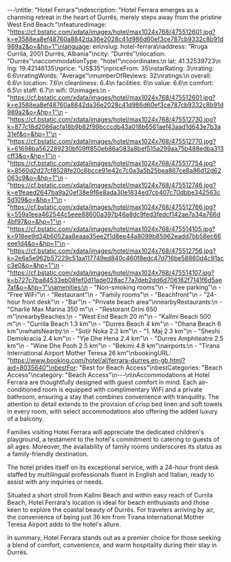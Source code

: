 ---\ntitle: "Hotel Ferrara"\ndescription: "Hotel Ferrara emerges as a charming retreat in the heart of Durrës, merely steps away from the pristine West End Beach."\nfeaturedImage: "https://cf.bstatic.com/xdata/images/hotel/max1024x768/475512601.jpg?k=e3588ea8ef48760a8842da36e2028c41d986d60ef3ce787cb9332c8b91d989a2&o=&hp=1"\nlanguage: en\nslug: hotel-ferrara\naddress: "Rruga Currila, 2001 Durrës, Albania"\ncity: "Durrës"\nlocation: "Durrës"\naccommodationType: "hotel"\ncoordinates:\n  lat: 41.32539723\n  lng: 19.42146135\nprice: "US$35"\npriceFrom: 35\nstarRating: 3\nrating: 6.6\nratingWords: "Average"\nnumberOfReviews: 32\nratings:\n  overall: 6.6\n  location: 7.6\n  cleanliness: 6.4\n  facilities: 6\n  value: 6.6\n  comfort: 6.5\n  staff: 6.7\n  wifi: 0\nimages:\n  - "https://cf.bstatic.com/xdata/images/hotel/max1024x768/475512601.jpg?k=e3588ea8ef48760a8842da36e2028c41d986d60ef3ce787cb9332c8b91d989a2&o=&hp=1"\n  - "https://cf.bstatic.com/xdata/images/hotel/max1024x768/475512730.jpg?k=877c18d2086acfa18b9b82f99bcccdb43a018b6561aef43aad1d643e7b3a31ef&o=&hp=1"\n  - "https://cf.bstatic.com/xdata/images/hotel/max1024x768/475512770.jpg?k=61698ba562289230bf09ff850eb86a083a8bef515a299aa75b488edba313cff3&o=&hp=1"\n  - "https://cf.bstatic.com/xdata/images/hotel/max1024x768/475517754.jpg?k=8560d2d27cf8528fe20c6bcce91e42c7c0a3a5b25bea867ce8a86d12d62063c9&o=&hp=1"\n  - "https://cf.bstatic.com/xdata/images/hotel/max1024x768/475512746.jpg?k=e1feaed2647ba9a20ef38e9f6e8ada30e1834ed7cb407c70dbbe342563c5d109&o=&hp=1"\n  - "https://cf.bstatic.com/xdata/images/hotel/max1024x768/475512766.jpg?k=559a1eea462544c5eee88600a397b46a8dc9fed3fedcf142ae7a34a766d4bf97&o=&hp=1"\n  - "https://cf.bstatic.com/xdata/images/hotel/max1024x768/475514105.jpg?k=918ee9d34b6052aa8eaaa35ee2f1d8ee44a8099b85962eadd7bb58ec66eee1d4&o=&hp=1"\n  - "https://cf.bstatic.com/xdata/images/hotel/max1024x768/475512756.jpg?k=2e6a5e962b57229c51aa117749ed840c460f8edc47d716be58860d4c91acc3e0&o=&hp=1"\n  - "https://cf.bstatic.com/xdata/images/hotel/max1024x768/475514107.jpg?k=b727c7ba84533eb08fef0d11ade028ac77a7deb2dd6d706182f7141f6d5ae7af&o=&hp=1"\namenities:\n  - "Non-smoking rooms"\n  - "Free parking"\n  - "Free WiFi"\n  - "Restaurant"\n  - "Family rooms"\n  - "Beachfront"\n  - "24-hour front desk"\n  - "Bar"\n  - "Private beach area"\nnearbyRestaurants:\n  - "Charlie Max Marina 350 m"\n  - "Restorant Drini 650 m"\nnearbyBeaches:\n  - "West End Beach 20 m"\n  - "Kallmi Beach 500 m"\n  - "Currila Beach 1.3 km"\n  - "Durres Beach 4 km"\n  - "Ohana Beach 6 km"\nwhatsNearby:\n  - "Sotir Noka 2.2 km"\n  - "1. Maj 2.3 km"\n  - "Sheshi Demokracia 2.4 km"\n  - "Yje Dhe Hena 2.4 km"\n  - "Durres Amphiteatre 2.5 km"\n  - "Wine Dhe Pooh 2.5 km"\n  - "Bekimi 4.8 km"\nairports:\n  - "Tirana International Airport Mother Teresa 26 km"\nbookingURL: "https://www.booking.com/hotel/al/ferrara-durres.en-gb.html?aid=8035640"\nbestFor: "Best for Beach Access"\nbestCategories: "Beach Access"\ncategory: "Beach Access"\n---\n\nAccommodations at Hotel Ferrara are thoughtfully designed with guest comfort in mind. Each air-conditioned room is equipped with complimentary WiFi and a private bathroom, ensuring a stay that combines convenience with tranquility. The attention to detail extends to the provision of crisp bed linen and soft towels in every room, with select accommodations also offering the added luxury of a balcony.

Families visiting Hotel Ferrara will appreciate the dedicated children's playground, a testament to the hotel's commitment to catering to guests of all ages. Moreover, the availability of family rooms underscores its status as a family-friendly destination.

The hotel prides itself on its exceptional service, with a 24-hour front desk staffed by multilingual professionals fluent in English and Italian, ready to assist with any inquiries or needs.

Situated a short stroll from Kallmi Beach and within easy reach of Currila Beach, Hotel Ferrara's location is ideal for beach enthusiasts and those keen to explore the coastal beauty of Durrës. For travelers arriving by air, the convenience of being just 36 km from Tirana International Mother Teresa Airport adds to the hotel's allure.

In summary, Hotel Ferrara stands out as a premier choice for those seeking a blend of comfort, convenience, and warm hospitality during their stay in Durrës.